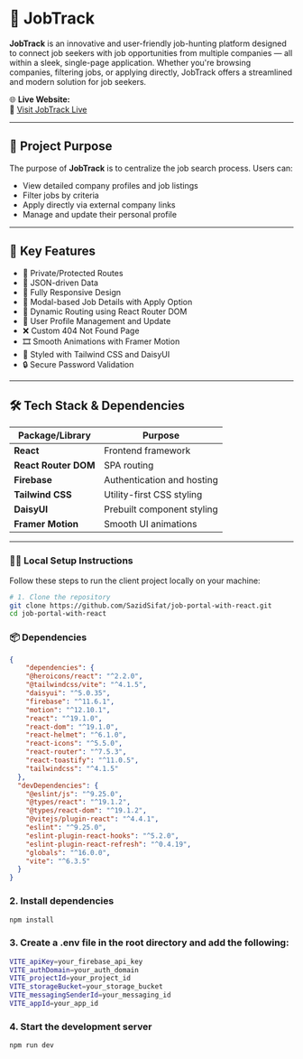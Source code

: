 # 🚀 JobTrack

**JobTrack** is an innovative and user-friendly job-hunting platform designed to connect job seekers with job opportunities from multiple companies — all within a sleek, single-page application. Whether you're browsing companies, filtering jobs, or applying directly, JobTrack offers a streamlined and modern solution for job seekers.

🌐 **Live Website:**  
🔗 [Visit JobTrack Live](https://jobtrack-ae487.web.app/)

---

## 🎯 Project Purpose

The purpose of **JobTrack** is to centralize the job search process. Users can:

- View detailed company profiles and job listings
- Filter jobs by criteria
- Apply directly via external company links
- Manage and update their personal profile

---

## 🧩 Key Features

- 🔐 Private/Protected Routes  
- 📄 JSON-driven Data  
- 📱 Fully Responsive Design  
- 💼 Modal-based Job Details with Apply Option  
- 🔁 Dynamic Routing using React Router DOM  
- 👤 User Profile Management and Update  
- ❌ Custom 404 Not Found Page  
- 🎞️ Smooth Animations with Framer Motion  
- 🎨 Styled with Tailwind CSS and DaisyUI  
- 🔒 Secure Password Validation

---

## 🛠️ Tech Stack & Dependencies

| Package/Library      | Purpose                        |
|----------------------|--------------------------------|
| **React**            | Frontend framework             |
| **React Router DOM** | SPA routing                    |
| **Firebase**         | Authentication and hosting     |
| **Tailwind CSS**     | Utility-first CSS styling      |
| **DaisyUI**          | Prebuilt component styling     |
| **Framer Motion**    | Smooth UI animations           |

---

### 🧑‍💻 Local Setup Instructions

Follow these steps to run the client project locally on your machine:

```bash
# 1. Clone the repository
git clone https://github.com/SazidSifat/job-portal-with-react.git
cd job-portal-with-react
```

### 📦 Dependencies

```json
{
    "dependencies": {
    "@heroicons/react": "^2.2.0",
    "@tailwindcss/vite": "^4.1.5",
    "daisyui": "^5.0.35",
    "firebase": "^11.6.1",
    "motion": "^12.10.1",
    "react": "^19.1.0",
    "react-dom": "^19.1.0",
    "react-helmet": "^6.1.0",
    "react-icons": "^5.5.0",
    "react-router": "^7.5.3",
    "react-toastify": "^11.0.5",
    "tailwindcss": "^4.1.5"
  },
  "devDependencies": {
    "@eslint/js": "^9.25.0",
    "@types/react": "^19.1.2",
    "@types/react-dom": "^19.1.2",
    "@vitejs/plugin-react": "^4.4.1",
    "eslint": "^9.25.0",
    "eslint-plugin-react-hooks": "^5.2.0",
    "eslint-plugin-react-refresh": "^0.4.19",
    "globals": "^16.0.0",
    "vite": "^6.3.5"
  }
}

```
### 2. Install dependencies
```bash
npm install
```
### 3. Create a .env file in the root directory and add the following:
```bash
VITE_apiKey=your_firebase_api_key
VITE_authDomain=your_auth_domain
VITE_projectId=your_project_id
VITE_storageBucket=your_storage_bucket
VITE_messagingSenderId=your_messaging_id
VITE_appId=your_app_id
```

### 4. Start the development server
```bash
npm run dev
```
